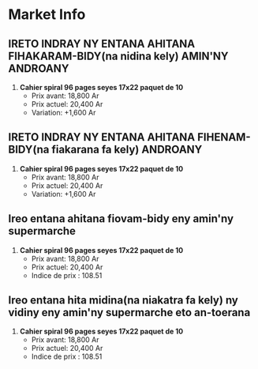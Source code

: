 # Market Info

## IRETO INDRAY NY ENTANA AHITANA FIHAKARAM-BIDY(na nidina kely) AMIN'NY ANDROANY

1. **Cahier spiral 96 pages seyes 17x22 paquet de 10**
   - Prix avant: 18,800 Ar
   - Prix actuel: 20,400 Ar
   - Variation: +1,600 Ar

## IRETO INDRAY NY ENTANA AHITANA FIHENAM-BIDY(na fiakarana fa kely) ANDROANY

1. **Cahier spiral 96 pages seyes 17x22 paquet de 10**
   - Prix avant: 18,800 Ar
   - Prix actuel: 20,400 Ar
   - Variation: +1,600 Ar

## Ireo entana ahitana fiovam-bidy eny amin'ny supermarche

1. **Cahier spiral 96 pages seyes 17x22 paquet de 10**
   - Prix avant: 18,800 Ar
   - Prix actuel: 20,400 Ar
   - Indice de prix : 108.51

## Ireo entana hita midina(na niakatra fa kely) ny vidiny eny amin'ny supermarche eto an-toerana

1. **Cahier spiral 96 pages seyes 17x22 paquet de 10**
   - Prix avant: 18,800 Ar
   - Prix actuel: 20,400 Ar
   - Indice de prix : 108.51

